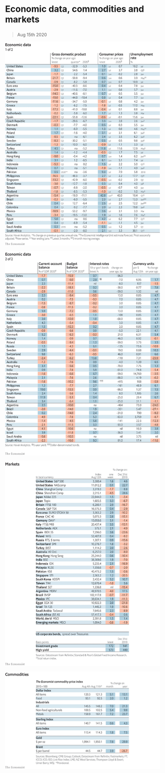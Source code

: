 ###### 

# Economic data, commodities and markets 

#####  

> Aug 15th 2020 

![image](images/20200815_INT101.png) 


![image](images/20200815_INT102.png) 


![image](images/20200815_INT201.png) 


![image](images/20200815_INT401.png) 


